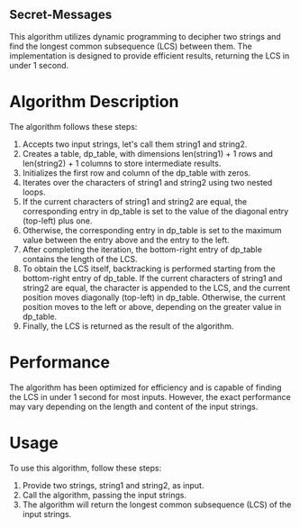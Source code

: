 ## Secret-Messages
This algorithm utilizes dynamic programming to decipher two strings and find the longest common subsequence (LCS) between them. The implementation is designed to provide efficient results, returning the LCS in under 1 second.

# Algorithm Description
The algorithm follows these steps:

1.  Accepts two input strings, let's call them string1 and string2.
2.  Creates a table, dp_table, with dimensions len(string1) + 1 rows and len(string2) + 1 columns to store intermediate results.
3.  Initializes the first row and column of the dp_table with zeros.
4.  Iterates over the characters of string1 and string2 using two nested loops.
5.  If the current characters of string1 and string2 are equal, the corresponding entry in dp_table is set to the value of the diagonal entry (top-left) plus one.
6.  Otherwise, the corresponding entry in dp_table is set to the maximum value between the entry above and the entry to the left.
7.  After completing the iteration, the bottom-right entry of dp_table contains the length of the LCS.
8.  To obtain the LCS itself, backtracking is performed starting from the bottom-right entry of dp_table. If the current characters of string1 and string2 are equal, the character is appended to the LCS, and the current position moves diagonally (top-left) in dp_table. Otherwise, the current position moves to the left or above, depending on the greater value in dp_table.
9.  Finally, the LCS is returned as the result of the algorithm.


# Performance
The algorithm has been optimized for efficiency and is capable of finding the LCS in under 1 second for most inputs. However, the exact performance may vary depending on the length and content of the input strings.

# Usage
To use this algorithm, follow these steps:

1.  Provide two strings, string1 and string2, as input.
2.  Call the algorithm, passing the input strings.
3.  The algorithm will return the longest common subsequence (LCS) of the input strings.
